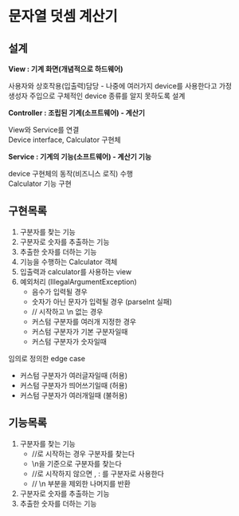 # 문자열 덧셈 계산기

## 설계
**View : 기계 화면(개념적으로 하드웨어)** 

사용자와 상호작용(입출력)담당 - 나중에 여러가지 device를 사용한다고 가정<br>
생성자 주입으로 구체적인 device 종류를 알지 못하도록 설계

**Controller : 조립된 기계(소프트웨어) - 계산기** 

View와 Service를 연결<br>
Device interface, Calculator 구현체<br>

**Service : 기계의 기능(소프트웨어) - 계산기 기능** 

device 구현체의 동작(비즈니스 로직) 수행<br>
Calculator 기능 구현

## 구현목록
1. 구분자를 찾는 기능
2. 구분자로 숫자를 추출하는 기능
3. 추출한 숫자를 더하는 기능
4. 기능을 수행하는 Calculator 객체
5. 입출력과 calculator를 사용하는 view
6. 예외처리 (IllegalArgumentException)
   - 음수가 입력될 경우
   - 숫자가 아닌 문자가 입력될 경우 (parseInt 실패)
   - // 시작하고 \n 없는 경우
   - 커스텀 구분자를 여러개 지정한 경우
   - 커스텀 구분자가 기본 구분자일때
   - 커스텀 구분자가 숫자일때

임의로 정의한 edge case
   - 커스텀 구분자가 여러글자일때 (허용)
   - 커스텀 구분자가 띄어쓰기일때 (허용)
   - 커스텀 구분자가 여러개일때 (불허용)


## 기능목록
1. 구분자를 찾는 기능
   - //로 시작하는 경우 구분자를 찾는다
   - \n을 기준으로 구분자를 찾는다
   - //로 시작하지 않으면 , : 를 구분자로 사용한다
   - // \n 부분을 제외한 나머지를 반환
2. 구분자로 숫자를 추출하는 기능
3. 추출한 숫자를 더하는 기능
